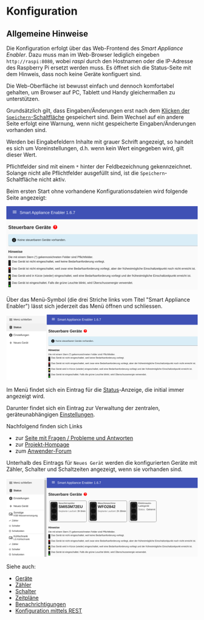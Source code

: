 # Konfiguration

## Allgemeine Hinweise
Die Konfiguration erfolgt über das Web-Frontend des *Smart Appliance Enabler*. Dazu muss man im Web-Browser lediglich eingeben `http://raspi:8080`, wobei *raspi* durch den Hostnamen oder die IP-Adresse des Raspberry Pi ersetzt werden muss. Es öffnet sich die Status-Seite mit dem Hinweis, dass noch keine Geräte konfiguert sind.

Die Web-Oberfläche ist bewusst einfach und dennoch komfortabel gehalten, um Browser auf PC, Tablett und Handy gleichermaßen zu unterstützen.

Grundsätzlich gilt, dass Eingaben/Änderungen erst nach dem [Klicken der `Speichern`-Schaltfläche](ConfigurationFiles_DE.md#speichern) gespeichert sind. Beim Wechsel auf ein andere Seite erfolgt eine Warnung, wenn nicht gespeicherte Eingaben/Änderungen vorhanden sind.

Werden bei Eingabefeldern Inhalte mit grauer Schrift angezeigt, so handelt es sich um Voreinstellungen, d.h. wenn kein Wert eingegeben wird, gilt dieser Wert.

Pflichtfelder sind mit einem `*` hinter der Feldbezeichnung gekennzeichnet. Solange nicht alle Pflichtfelder ausgefüllt sind, ist die `Speichern`-Schaltfläche nicht aktiv. 

Beim ersten Start ohne vorhandene Konfigurationsdateien wird folgende Seite angezeigt:

![Ohne Konfiguration](../pics/fe/OhneKonfiguration.png)

Über das Menü-Symbol (die drei Striche links vom Titel "Smart Appliance Enabler") lässt sich jederzeit das Menü öffnen und schliessen.

![Menü ohne Konfiguration](../pics/fe/OhneKonfigurationSeitenmenu.png)
 
Im Menü findet sich ein Eintrag für die [Status](Status_DE.md)-Anzeige, die initial immer angezeigt wird.

Darunter findet sich ein Eintrag zur Verwaltung der zentralen, geräteunabhängigen [Einstellungen](Settings_DE.md).

Nachfolgend finden sich Links
- zur [Seite mit Fragen / Probleme und Antworten](QA_DE.md)
- zur [Projekt-Hompage](https://github.com/camueller/SmartApplianceEnabler)
- zum [Anwender-Forum](https://www.photovoltaikforum.com/thread/104060-ger%C3%A4te-mit-home-manager-koppeln-via-semp-ethernet/?pageNo=1000)

Unterhalb des Eintrags für `Neues Gerät` werden die konfigurierten Geräte mit Zähler, Schalter und Schaltzeiten angezeigt, wenn sie vorhanden sind.

![Menü mit Geräten](../pics/fe/MenueMitGeraeten.png)

Siehe auch:
- [Geräte](Appliance_DE.md)
- [Zähler](Meter_DE.md)
- [Schalter](Control_DE.md)
- [Zeitpläne](Schedules_DE.md)
- [Benachrichtigungen](Notifications_DE.md)
- [Konfiguration mittels REST](REST_DE.md)
